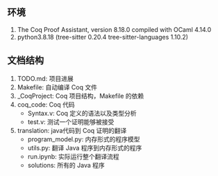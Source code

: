 ## 环境
1. The Coq Proof Assistant, version 8.18.0
   compiled with OCaml 4.14.0
2. python3.8.18
   (tree-sitter                0.20.4
    tree-sitter-languages      1.10.2)
    
## 文档结构
1. TODO.md: 项目进展
2. Makefile: 自动编译 Coq 文件
3. _CoqProject: Coq 项目结构，Makefile 的依赖
4. coq_code: Coq 代码
   - Syntax.v: Coq 定义的语法以及类型分析
   - test.v: 测试一个证明能够被接受
5. translation: java代码到 Coq 证明的翻译
   - program_model.py: 内存形式的程序模型
   - utils.py: 翻译 Java 程序到内存形式的程序
   - run.ipynb: 实际运行整个翻译流程
   - solutions: 所有的 Java 程序